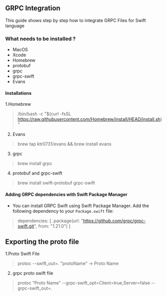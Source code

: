 ## GRPC Integration
This guide shows step by step how to integrate GRPC Files for Swift language
### What needs to be installed ?
- MacOS
- Xcode
- Homebrew
- protobuf
- grpc
- grpc-swift
- Evans
#### Installations
1.Homebrew
> /bin/bash -c "$(curl -fsSL https://raw.githubusercontent.com/Homebrew/install/HEAD/install.sh)"
2. Evans
> brew tap ktr0731/evans && brew install evans
3. grpc
> brew install grpc
4. protobuf and grpc-swift
> brew install swift-protobuf grpc-swift


#### Adding GRPC dependencies with Swift Package Manager
- You can install GRPC Swift using Swift Package Manager. Add the following dependency to your `Package.swift` file:
> dependencies: [
  .package(url: "https://github.com/grpc/grpc-swift.git", from: "1.21.0")
]

## Exporting the proto file
1.Proto Swift File 
> protoc --swift_out=. "protoName" -> Proto Name 
2. grpc proto swift file
> protoc “Proto Name” --grpc-swift_opt=Client=true,Server=false --grpc-swift_out=.
